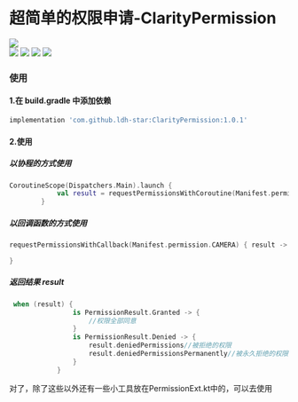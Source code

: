 
# 超简单的权限申请-ClarityPermission
![](https://api.bintray.com/packages/li-xiaojun/jrepo/xpopup/images/download.svg)  
![](https://img.shields.io/badge/author-ldh-brightgreen.svg) ![](https://img.shields.io/badge/compileSdkVersion-32-orange.svg) ![](https://img.shields.io/badge/minSdkVersion-21-orange.svg) ![](https://img.shields.io/hexpm/l/plug.svg)


### 使用

#### 1.在 build.gradle 中添加依赖


```gradle
implementation 'com.github.ldh-star:ClarityPermission:1.0.1'
```

#### 2.使用

##### 以协程的方式使用
```kotlin
CoroutineScope(Dispatchers.Main).launch {
            val result = requestPermissionsWithCoroutine(Manifest.permission.WRITE_EXTERNAL_STORAGE)
        }
```

##### 以回调函数的方式使用
```kotlin
requestPermissionsWithCallback(Manifest.permission.CAMERA) { result ->

}
```

##### 返回结果 result

```kotlin
 when (result) {
                is PermissionResult.Granted -> {
                    //权限全部同意
                }
                is PermissionResult.Denied -> {
                    result.deniedPermissions//被拒绝的权限
                    result.deniedPermissionsPermanently//被永久拒绝的权限
                }
            }
```

对了，除了这些以外还有一些小工具放在PermissionExt.kt中的，可以去使用